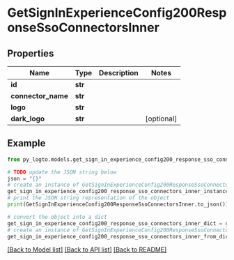 # GetSignInExperienceConfig200ResponseSsoConnectorsInner


## Properties

Name | Type | Description | Notes
------------ | ------------- | ------------- | -------------
**id** | **str** |  | 
**connector_name** | **str** |  | 
**logo** | **str** |  | 
**dark_logo** | **str** |  | [optional] 

## Example

```python
from py_logto.models.get_sign_in_experience_config200_response_sso_connectors_inner import GetSignInExperienceConfig200ResponseSsoConnectorsInner

# TODO update the JSON string below
json = "{}"
# create an instance of GetSignInExperienceConfig200ResponseSsoConnectorsInner from a JSON string
get_sign_in_experience_config200_response_sso_connectors_inner_instance = GetSignInExperienceConfig200ResponseSsoConnectorsInner.from_json(json)
# print the JSON string representation of the object
print(GetSignInExperienceConfig200ResponseSsoConnectorsInner.to_json())

# convert the object into a dict
get_sign_in_experience_config200_response_sso_connectors_inner_dict = get_sign_in_experience_config200_response_sso_connectors_inner_instance.to_dict()
# create an instance of GetSignInExperienceConfig200ResponseSsoConnectorsInner from a dict
get_sign_in_experience_config200_response_sso_connectors_inner_from_dict = GetSignInExperienceConfig200ResponseSsoConnectorsInner.from_dict(get_sign_in_experience_config200_response_sso_connectors_inner_dict)
```
[[Back to Model list]](../README.md#documentation-for-models) [[Back to API list]](../README.md#documentation-for-api-endpoints) [[Back to README]](../README.md)


